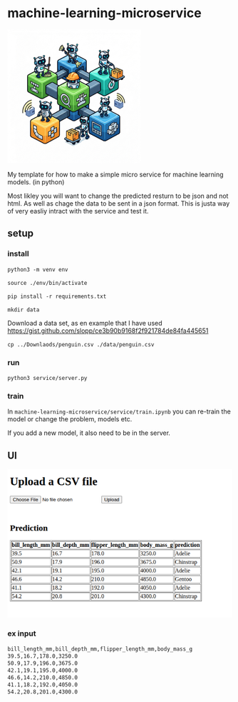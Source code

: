 # machine-learning-microservice

<img src="https://raw.githubusercontent.com/AxelGard/machine-learning-microservice/master/doc/icon.png" alt="drawing" style="width:300px;"/>

My template for how to make a simple micro service for machine learning models. (in python)


Most likley you will want to change the predicted resturn to be json and not html. 
As well as chage the data to be sent in a json format. 
This is justa way of very easliy intract with the service and test it. 

## setup


### install 

```
python3 -m venv env
```

```
source ./env/bin/activate
```

```
pip install -r requirements.txt
```

```
mkdir data
```

Download a data set, as en example that I have used https://gist.github.com/slopp/ce3b90b9168f2f921784de84fa445651
```
cp ../Downlaods/penguin.csv ./data/penguin.csv
```


### run

```
python3 service/server.py
```

### train

In `machine-learning-microservice/service/train.ipynb` you can re-train the model or change the problem, models etc. 

If you add a new model, it also need to be in the server. 

## UI

![example](./doc/ex.png)



### ex input

```csv
bill_length_mm,bill_depth_mm,flipper_length_mm,body_mass_g
39.5,16.7,178.0,3250.0
50.9,17.9,196.0,3675.0
42.1,19.1,195.0,4000.0
46.6,14.2,210.0,4850.0
41.1,18.2,192.0,4050.0
54.2,20.8,201.0,4300.0
```